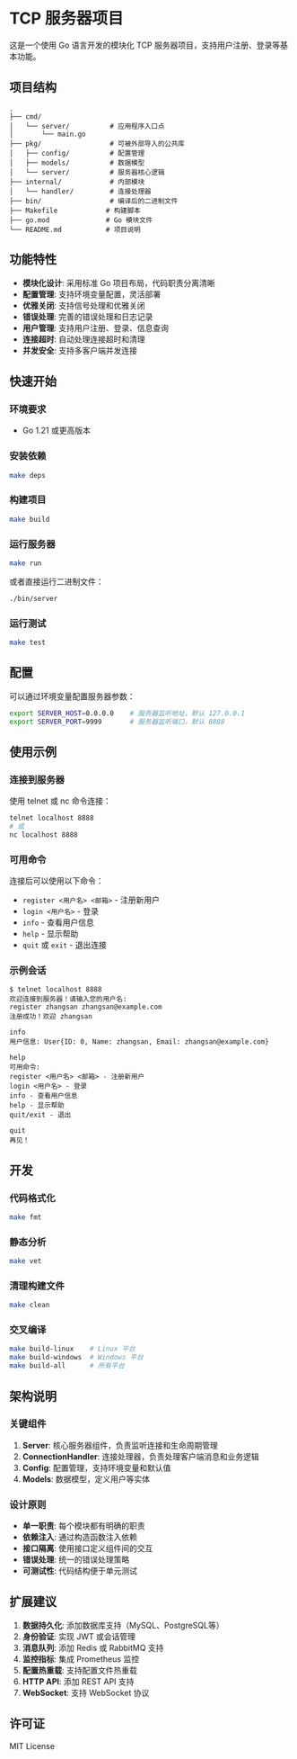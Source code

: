 # TCP 服务器项目

这是一个使用 Go 语言开发的模块化 TCP 服务器项目，支持用户注册、登录等基本功能。

## 项目结构

```
.
├── cmd/
│   └── server/          # 应用程序入口点
│       └── main.go
├── pkg/                 # 可被外部导入的公共库
│   ├── config/          # 配置管理
│   ├── models/          # 数据模型
│   └── server/          # 服务器核心逻辑
├── internal/            # 内部模块
│   └── handler/         # 连接处理器
├── bin/                 # 编译后的二进制文件
├── Makefile            # 构建脚本
├── go.mod              # Go 模块文件
└── README.md           # 项目说明
```

## 功能特性

- **模块化设计**: 采用标准 Go 项目布局，代码职责分离清晰
- **配置管理**: 支持环境变量配置，灵活部署
- **优雅关闭**: 支持信号处理和优雅关闭
- **错误处理**: 完善的错误处理和日志记录
- **用户管理**: 支持用户注册、登录、信息查询
- **连接超时**: 自动处理连接超时和清理
- **并发安全**: 支持多客户端并发连接

## 快速开始

### 环境要求

- Go 1.21 或更高版本

### 安装依赖

```bash
make deps
```

### 构建项目

```bash
make build
```

### 运行服务器

```bash
make run
```

或者直接运行二进制文件：

```bash
./bin/server
```

### 运行测试

```bash
make test
```

## 配置

可以通过环境变量配置服务器参数：

```bash
export SERVER_HOST=0.0.0.0    # 服务器监听地址，默认 127.0.0.1
export SERVER_PORT=9999       # 服务器监听端口，默认 8888
```

## 使用示例

### 连接到服务器

使用 telnet 或 nc 命令连接：

```bash
telnet localhost 8888
# 或
nc localhost 8888
```

### 可用命令

连接后可以使用以下命令：

- `register <用户名> <邮箱>` - 注册新用户
- `login <用户名>` - 登录
- `info` - 查看用户信息
- `help` - 显示帮助
- `quit` 或 `exit` - 退出连接

### 示例会话

```
$ telnet localhost 8888
欢迎连接到服务器！请输入您的用户名: 
register zhangsan zhangsan@example.com
注册成功！欢迎 zhangsan

info
用户信息: User{ID: 0, Name: zhangsan, Email: zhangsan@example.com}

help
可用命令:
register <用户名> <邮箱> - 注册新用户
login <用户名> - 登录
info - 查看用户信息
help - 显示帮助
quit/exit - 退出

quit
再见！
```

## 开发

### 代码格式化

```bash
make fmt
```

### 静态分析

```bash
make vet
```

### 清理构建文件

```bash
make clean
```

### 交叉编译

```bash
make build-linux    # Linux 平台
make build-windows  # Windows 平台
make build-all      # 所有平台
```

## 架构说明

### 关键组件

1. **Server**: 核心服务器组件，负责监听连接和生命周期管理
2. **ConnectionHandler**: 连接处理器，负责处理客户端消息和业务逻辑
3. **Config**: 配置管理，支持环境变量和默认值
4. **Models**: 数据模型，定义用户等实体

### 设计原则

- **单一职责**: 每个模块都有明确的职责
- **依赖注入**: 通过构造函数注入依赖
- **接口隔离**: 使用接口定义组件间的交互
- **错误处理**: 统一的错误处理策略
- **可测试性**: 代码结构便于单元测试

## 扩展建议

1. **数据持久化**: 添加数据库支持（MySQL、PostgreSQL等）
2. **身份验证**: 实现 JWT 或会话管理
3. **消息队列**: 添加 Redis 或 RabbitMQ 支持
4. **监控指标**: 集成 Prometheus 监控
5. **配置热重载**: 支持配置文件热重载
6. **HTTP API**: 添加 REST API 支持
7. **WebSocket**: 支持 WebSocket 协议

## 许可证

MIT License
